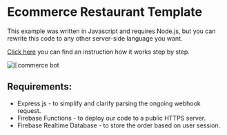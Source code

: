# Ecommerce Restaurant Template

This example was written in Javascript and requires Node.js, but you can rewrite this code to any other server-side language you want.

[Click here](https://www.chatbot.com/help/templates/ecommerce-template/) you can find an instruction how it works step by step.

![Ecommerce bot](https://cdn.chatbot.com/website/help/templates/e-commerce.png)

## Requirements:
* Express.js - to simplify and clarify parsing the ongoing webhook request.
* Firebase Functions - to deploy our code to a public HTTPS server.
* Firebase Realtime Database - to store the order based on user session.
